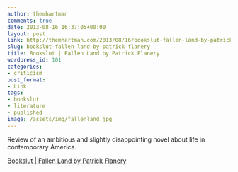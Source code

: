 ```yaml
---
author: themhartman
comments: true
date: 2013-08-16 16:37:05+00:00
layout: post
link: http://themhartman.com/2013/08/16/bookslut-fallen-land-by-patrick-flanery/
slug: bookslut-fallen-land-by-patrick-flanery
title: Bookslut | Fallen Land by Patrick Flanery
wordpress_id: 101
categories:
- criticism
post_format:
- Link
tags:
- bookslut
- literature
- published
image: /assets/img/fallenland.jpg
---
```


Review of an ambitious and slightly disappointing novel about life in contemporary America.

[Bookslut | Fallen Land by Patrick Flanery](http://www.bookslut.com/fiction/2013_08_020232.php)
